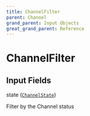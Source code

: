 ```yaml
---
title: ChannelFilter
parent: Channel
grand_parent: Input Objects
great_grand_parent: Reference
---
```


<h1>ChannelFilter</h1>

<h2>Input Fields</h2>

<div class="field-entry ">
  <span id="state" class="field-name anchored">state (<code><a href="/docs/reference/enum/channel_state">ChannelState</a></code>)</span>

  <div class="description-wrapper">
   <p>Filter by the Channel status</p>

  </div>
</div>

